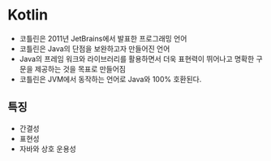 # Kotlin
- 코틀린은 2011년 JetBrains에서 발표한 프로그래밍 언어
- 코틀린은 Java의 단점을 보완하고자 만들어진 언어
- Java의 프레임 워크와 라이브러리를 활용하면서 더욱 표현력이 뛰어나고 명확한 구문을 제공하는 것을 목표로 만들어짐
- 코틀린은 JVM에서 동작하는 언어로 Java와 100% 호환된다.

## 특징
- 간결성
- 표현성
- 자바와 상호 운용성